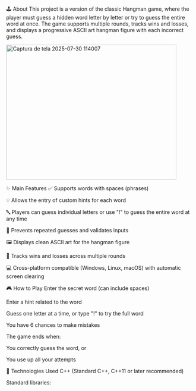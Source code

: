 🕹️ About
This project is a version of the classic Hangman game, where the player must guess a hidden word letter by letter or try to guess the entire word at once. The game supports multiple rounds, tracks wins and losses, and displays a progressive ASCII art hangman figure with each incorrect guess.

<img width="458" height="364" alt="Captura de tela 2025-07-30 114007" src="https://github.com/user-attachments/assets/b9edb5f7-2856-4d2f-b178-f5c340b29a7f" />

✨ Main Features
✅ Supports words with spaces (phrases)

💡 Allows the entry of custom hints for each word

🔤 Players can guess individual letters or use "!" to guess the entire word at any time

🔁 Prevents repeated guesses and validates inputs

🖼️ Displays clean ASCII art for the hangman figure

🧮 Tracks wins and losses across multiple rounds

💻 Cross-platform compatible (Windows, Linux, macOS) with automatic screen clearing

🎮 How to Play
Enter the secret word (can include spaces)

Enter a hint related to the word

Guess one letter at a time, or type "!" to try the full word

You have 6 chances to make mistakes

The game ends when:

You correctly guess the word, or

You use up all your attempts

🧪 Technologies Used
C++ (Standard C++, C++11 or later recommended)

Standard libraries:

<iostream>

<string>

<vector>

<algorithm>

<cctype>


